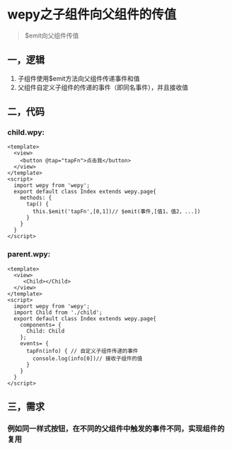 # wepy之子组件向父组件的传值
> $emit向父组件传值

## 一，逻辑
1. 子组件使用$emit方法向父组件传递事件和值
2. 父组件自定义子组件的传递的事件（即同名事件），并且接收值

## 二，代码
### child.wpy:
```
<template>
  <view>
    <button @tap="tapFn">点击我</button>    
  </view>
</template>
<script>
  import wepy from 'wepy';  
  export default class Index extends wepy.page{
    methods: {
      tap() {
        this.$emit('tapFn',[0,1])// $emit(事件,[值1，值2，...])
      }
    }
  }
</script>
```

### parent.wpy:
```
<template>
  <view>
     <Child></Child>
  </view>
</template>
<script>
  import wepy from 'wepy';
  import Child from './child';
  export default class Index extends wepy.page{
    components= {
      Child: Child
    };
    events= {
      tapFn(info) { // 自定义子组件传递的事件
        console.log(info[0])// 接收子组件的值
      }
    }
  }
</script>

```
## 三，需求
### 例如同一样式按钮，在不同的父组件中触发的事件不同，实现组件的复用


